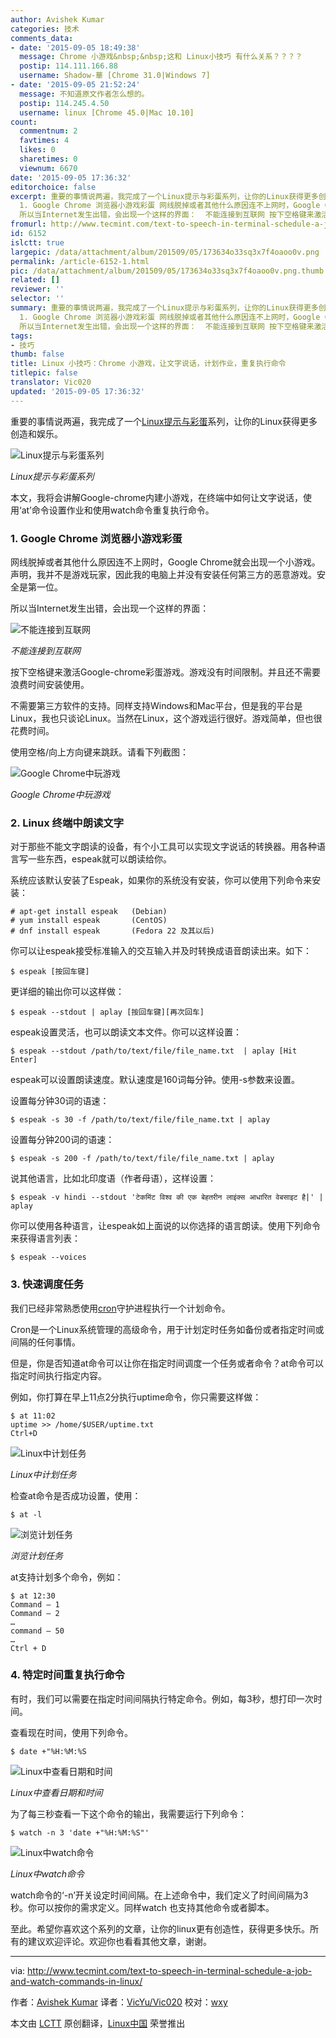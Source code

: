 ```yaml
---
author: Avishek Kumar
categories: 技术
comments_data:
- date: '2015-09-05 18:49:38'
  message: Chrome 小游戏&nbsp;&nbsp;这和 Linux小技巧 有什么关系？？？？
  postip: 114.111.166.88
  username: Shadow-華 [Chrome 31.0|Windows 7]
- date: '2015-09-05 21:52:24'
  message: 不知道原文作者怎么想的。
  postip: 114.245.4.50
  username: linux [Chrome 45.0|Mac 10.10]
count:
  commentnum: 2
  favtimes: 4
  likes: 0
  sharetimes: 0
  viewnum: 6670
date: '2015-09-05 17:36:32'
editorchoice: false
excerpt: 重要的事情说两遍，我完成了一个Linux提示与彩蛋系列，让你的Linux获得更多创造和娱乐。  Linux提示与彩蛋系列 本文，我将会讲解Google-chrome内建小游戏，在终端中如何让文字说话，使用at命令设置作业和使用watch命令重复执行命令。
  1. Google Chrome 浏览器小游戏彩蛋 网线脱掉或者其他什么原因连不上网时，Google Chrome就会出现一个小游戏。声明，我并不是游戏玩家，因此我的电脑上并没有安装任何第三方的恶意游戏。安全是第一位。
  所以当Internet发生出错，会出现一个这样的界面：  不能连接到互联网 按下空格键来激活Google-chrome
fromurl: http://www.tecmint.com/text-to-speech-in-terminal-schedule-a-job-and-watch-commands-in-linux/
id: 6152
islctt: true
largepic: /data/attachment/album/201509/05/173634o33sq3x7f4oaoo0v.png
permalink: /article-6152-1.html
pic: /data/attachment/album/201509/05/173634o33sq3x7f4oaoo0v.png.thumb.jpg
related: []
reviewer: ''
selector: ''
summary: 重要的事情说两遍，我完成了一个Linux提示与彩蛋系列，让你的Linux获得更多创造和娱乐。  Linux提示与彩蛋系列 本文，我将会讲解Google-chrome内建小游戏，在终端中如何让文字说话，使用at命令设置作业和使用watch命令重复执行命令。
  1. Google Chrome 浏览器小游戏彩蛋 网线脱掉或者其他什么原因连不上网时，Google Chrome就会出现一个小游戏。声明，我并不是游戏玩家，因此我的电脑上并没有安装任何第三方的恶意游戏。安全是第一位。
  所以当Internet发生出错，会出现一个这样的界面：  不能连接到互联网 按下空格键来激活Google-chrome
tags:
- 技巧
thumb: false
title: Linux 小技巧：Chrome 小游戏，让文字说话，计划作业，重复执行命令
titlepic: false
translator: Vic020
updated: '2015-09-05 17:36:32'
---
```


重要的事情说两遍，我完成了一个[Linux提示与彩蛋](http://www.tecmint.com/tag/linux-tricks/)系列，让你的Linux获得更多创造和娱乐。


![Linux提示与彩蛋系列](/data/attachment/album/201509/05/173634o33sq3x7f4oaoo0v.png)


*Linux提示与彩蛋系列*


本文，我将会讲解Google-chrome内建小游戏，在终端中如何让文字说话，使用‘at’命令设置作业和使用watch命令重复执行命令。


### 1. Google Chrome 浏览器小游戏彩蛋


网线脱掉或者其他什么原因连不上网时，Google Chrome就会出现一个小游戏。声明，我并不是游戏玩家，因此我的电脑上并没有安装任何第三方的恶意游戏。安全是第一位。


所以当Internet发生出错，会出现一个这样的界面：


![不能连接到互联网](/data/attachment/album/201509/05/173635h3io33rxm811miof.png)


*不能连接到互联网*


按下空格键来激活Google-chrome彩蛋游戏。游戏没有时间限制。并且还不需要浪费时间安装使用。


不需要第三方软件的支持。同样支持Windows和Mac平台，但是我的平台是Linux，我也只谈论Linux。当然在Linux，这个游戏运行很好。游戏简单，但也很花费时间。


使用空格/向上方向键来跳跃。请看下列截图：


![Google Chrome中玩游戏](/data/attachment/album/201509/05/173643p1zvlww1wb1ynl9e.gif)


*Google Chrome中玩游戏*


### 2. Linux 终端中朗读文字


对于那些不能文字朗读的设备，有个小工具可以实现文字说话的转换器。用各种语言写一些东西，espeak就可以朗读给你。


系统应该默认安装了Espeak，如果你的系统没有安装，你可以使用下列命令来安装：



```
# apt-get install espeak   (Debian)
# yum install espeak       (CentOS)
# dnf install espeak       (Fedora 22 及其以后)

```

你可以让espeak接受标准输入的交互输入并及时转换成语音朗读出来。如下：



```
$ espeak [按回车键]

```

更详细的输出你可以这样做：



```
$ espeak --stdout | aplay [按回车键][再次回车]

```

espeak设置灵活，也可以朗读文本文件。你可以这样设置：



```
$ espeak --stdout /path/to/text/file/file_name.txt  | aplay [Hit Enter] 

```

espeak可以设置朗读速度。默认速度是160词每分钟。使用-s参数来设置。


设置每分钟30词的语速：



```
$ espeak -s 30 -f /path/to/text/file/file_name.txt | aplay

```

设置每分钟200词的语速：



```
$ espeak -s 200 -f /path/to/text/file/file_name.txt | aplay

```

说其他语言，比如北印度语（作者母语），这样设置：



```
$ espeak -v hindi --stdout 'टेकमिंट विश्व की एक बेहतरीन लाइंक्स आधारित वेबसाइट है|' | aplay 

```

你可以使用各种语言，让espeak如上面说的以你选择的语言朗读。使用下列命令来获得语言列表：



```
$ espeak --voices

```

### 3. 快速调度任务


我们已经非常熟悉使用[cron](http://www.tecmint.com/11-cron-scheduling-task-examples-in-linux/)守护进程执行一个计划命令。


Cron是一个Linux系统管理的高级命令，用于计划定时任务如备份或者指定时间或间隔的任何事情。


但是，你是否知道at命令可以让你在指定时间调度一个任务或者命令？at命令可以指定时间执行指定内容。


例如，你打算在早上11点2分执行uptime命令，你只需要这样做：



```
$ at 11:02
uptime >> /home/$USER/uptime.txt 
Ctrl+D

```

![Linux中计划任务](/data/attachment/album/201509/05/173644y3lk7hdpj9s9pj9t.png)


*Linux中计划任务*


检查at命令是否成功设置，使用：



```
$ at -l

```

![浏览计划任务](/data/attachment/album/201509/05/173644dffasxbb3yk8iibx.png)


*浏览计划任务*


at支持计划多个命令，例如：



```
$ at 12:30
Command – 1
Command – 2
…
command – 50
…
Ctrl + D

```

### 4. 特定时间重复执行命令


有时，我们可以需要在指定时间间隔执行特定命令。例如，每3秒，想打印一次时间。


查看现在时间，使用下列命令。



```
$ date +"%H:%M:%S

```

![Linux中查看日期和时间](/data/attachment/album/201509/05/173645kpg76tuv61u16pdb.png)


*Linux中查看日期和时间*


为了每三秒查看一下这个命令的输出，我需要运行下列命令：



```
$ watch -n 3 'date +"%H:%M:%S"'

```

![Linux中watch命令](/data/attachment/album/201509/05/173645rff9msveppe9e930.gif)


*Linux中watch命令*


watch命令的‘-n’开关设定时间间隔。在上述命令中，我们定义了时间间隔为3秒。你可以按你的需求定义。同样watch 也支持其他命令或者脚本。


至此。希望你喜欢这个系列的文章，让你的linux更有创造性，获得更多快乐。所有的建议欢迎评论。欢迎你也看看其他文章，谢谢。




---


via: <http://www.tecmint.com/text-to-speech-in-terminal-schedule-a-job-and-watch-commands-in-linux/>


作者：[Avishek Kumar](http://www.tecmint.com/author/avishek/) 译者：[VicYu/Vic020](http://vicyu.net) 校对：[wxy](https://github.com/wxy)


本文由 [LCTT](https://github.com/LCTT/TranslateProject) 原创翻译，[Linux中国](https://linux.cn/) 荣誉推出